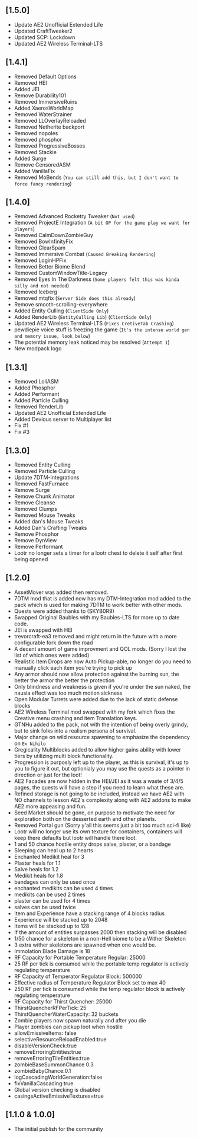 ## [1.5.0]
- Update AE2 Unofficial Extended Life
- Updated CraftTweaker2
- Updated SCP: Lockdown
- Updated AE2 Wireless Terminal-LTS

## [1.4.1]
- Removed Default Options
- Removed HEI
- Added JEI
- Remove Durability101
- Removed ImmersiveRuins
- Added XaerosWorldMap
- Removed WaterStrainer
- Removed LLOverlayReloaded
- Removed Netherite backport
- Removed nopoles
- Removed phosphor
- Removed ProgressiveBosses
- Removed Stackie
- Added Surge
- Remove CensoredASM
- Added VanillaFix
- Removed MoBends (`You can still add this, but I don't want to force fancy rendering`)

## [1.4.0]
- Removed Advanced Rocketry Tweaker (`Not used`)
- Removed ProjectE Integration (`A bit OP for the game play we want for players`)
- Removed CalmDownZombieGuy
- Removed BowInfinityFix
- Removed ClearSpam
- Removed Immersive Combat (`Caused Breaking Rendering`)
- Removed LoginHPFix
- Removed Better Biome Blend
- Removed CustomWindowTitle-Legacy
- Removed Eyes In The Darkness (`Some players felt this was kinda silly and not needed`)
- Removed Iceberg
- Removed mtqfix (`Server Side does this already`)
- Remove smooth-scrolling-everywhere
- Added Entity Culling (`ClientSide Only`)
- Added RenderLib (`EntityCulling Lib`) (`ClientSide Only`)
- Updated AE2 Wireless Terminal-LTS (`Fixes CretiveTab Crashing`)
- pewdiepie voice stuff is freezing the game (`It's the intense world gen and memory issue, look below`)
- The potential memory leak noticed may be resolved (`Attempt 1`)
- New modpack logo

## [1.3.1]
- Removed LoliASM
- Added Phosphor
- Added Performant
- Added Particle Culling
- Removed RenderLib
- Updated AE2 Unofficial Extended Life
- Added Devious server to Multiplayer list
- Fix #1
- Fix #3

## [1.3.0]
- Removed Entity Culling
- Removed Particle Culling
- Update 7DTM-Integrations
- Removed FastFurnace
- Remove Surge
- Remove Chunk Animator
- Remove Cleanse
- Removed Clumps
- Removed Mouse Tweaks
- Added dan's Mouse Tweaks
- Added Dan's Crafting Tweaks
- Remove Phosphor
- Remove DynView
- Remove Performant
- Lootr no longer sets a timer for a lootr chest to delete it self after first being opened

## [1.2.0]
- AssetMover was added then removed.
- 7DTM mod that is added now has my DTM-Integration mod added to the pack which is used for making 7DTM to work better with other mods.
- Quests were added thanks to (SKYB0R9)
- Swapped Original Baubles with my Baubles-LTS for more up to date code.
- JEI is swapped with HEI
- trevorcraft-ea3 removed and might return in the future with a more configurable fork down the road
- A decent amount of game improvment and QOL mods. (Sorry I lost the list of which ones were added)
- Realistic Item Drops are now Auto Pickup-able, no longer do you need to manually click each item you're trying to pick up
- Any armor should now allow protection against the burning sun, the better the armor the better the protection
- Only blindness and weakness is given if you're under the sun naked, the nausia effect was too much motion sickness
- Open Modular Turrets were added due to the lack of static defense blocks
- AE2 Wireless Terminal mod swapped with my fork which fixes the Creative menu crashing and item Translation keys.
- GTNHu added to the pack, not with the intention of being overly grindy, but to sink folks into a realism persona of survival.
- Major change on wild resource spawning to emphasize the dependency on `Ex Nihilo`
- Gregicality Multiblocks added to allow higher gains ability with lower tiers by utilizing multi block functionality.
- Progression is purposly left up to the player, as this is survival, it's up to you to figure it out, but optionialy you may use the quests as a pointer in direction or just for the loot!
- AE2 Facades are now hidden in the HEI/JEI as it was a waste of 3/4/5 pages, the quests will have a step if you need to learn what these are.
- Refined storage is not going to be included, instead we have AE2 with NO channels to lesson AE2's complexity along with AE2 addons to make AE2 more appeasing and fun.
- Seed Market should be gone, on purpose to motivate the need for exploration both on the desserted earth and other planets.
- Removed Portal gun (Sorry y'all this seems just a bit too much sci-fi like)
- Lootr will no longer use its own texture for containers, containers will keep there defaults but lootr will handle there loot.
- 1 and 50 chance hostile entity drops salve, plaster, or a bandage
- Sleeping can heal up to 2 hearts
- Enchanted Medikit heal for 3
- Plaster heals for 1.1
- Salve heals for 1.2
- Medikit heals for 1.8
- bandages can only be used once
- enchanted medikits can be used 4 times
- medikits can be used 2 times
- plaster can be used for 4 times
- salves can be used twice
- Item and Experience have a stacking range of 4 blocks radius
- Experience will be stacked up to 2048
- Items will be stacked up to 128
- If the amount of entities surpasses 2000 then stacking will be disabled
- 1/50 chance for a skeleton in a non-Hell biome to be a Wither Skeleton
- 3 extra wither skeletons are spawned when one would be.
- Immolation Blade Damage is 18
- RF Capacity for Portable Temperature Regular: 25000
- 25 RF per tick is consumed while the portable temp regulator is actively regulating temperature
- RF Capacity of Temperator Regulator Block: 500000
- Effective radius of Temperature Regulator Block set to max 40
- 250 RF per tick is consumed while the temp regulator block is actively regulating temperature
- RF Capacity for Thirst Quencher: 25000
- ThirstQuencherRFPerTick: 25
- ThirstQuencherWaterCapacity: 32 buckets
- Zombie players now spawn naturally and after you die
- Player zombies can pickup loot when hostile
- allowEmissiveItems: false
- selectiveResourceReloadEnabled:true
- disableVersionCheck:true
- removeErroringEntities:true
- removeErroringTileEntities:true
- zombieBaseSummonChance 0.3
- zombieBabyChance:0.1
- logCascadingWorldGeneration:false
- fixVanillaCascading:true
- Global version checking is disabled
- casingsActiveEmissiveTextures=true

## [1.1.0 & 1.0.0]
- The initial publish for the community